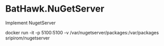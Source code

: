 # BatHawk.NuGetServer
Implement NugetServer



docker run -it -p 5100:5100 -v /var/nugetserver/packages:/var/packages sripirom/nugetserver 
